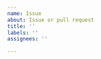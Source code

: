 ```yaml
---
name: Issue
about: Issue or pull request
title: ''
labels: ''
assignees: ''

---
```


<!-- Thanks for reporting a bug! 🤗
-- Please mention your OS, the programming language
-->
